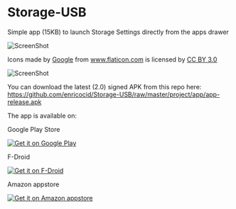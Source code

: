 # Storage-USB
Simple app (15KB) to launch Storage Settings directly from the apps drawer

![ScreenShot](https://raw.githubusercontent.com/enricocid/Storage-USB/master/art/icon.png)

Icons made by <a href="http://www.flaticon.com/authors/google" title="Google">Google</a> from <a href="http://www.flaticon.com" title="Flaticon">www.flaticon.com</a>             is licensed by <a href="http://creativecommons.org/licenses/by/3.0/" title="Creative Commons BY 3.0">CC BY 3.0</a></div>


![ScreenShot](https://raw.githubusercontent.com/enricocid/Storage-USB/master/art/art.png)

You can download the latest (2.0) signed APK from this repo here: https://github.com/enricocid/Storage-USB/raw/master/project/app/app-release.apk


The app is available on:

Google Play Store

<a href="https://play.google.com/store/apps/details?id=com.enrico.filemanager">
  <img alt="Get it on Google Play"       src="https://raw.githubusercontent.com/enricocid/Stores_badges/master/gplay.png" />
</a>

F-Droid

<a href="gnegne">
  <img alt="Get it on F-Droid"       src="https://raw.githubusercontent.com/enricocid/Stores_badges/master/fdroid.png" />
</a>

Amazon appstore

<a href="gnegne">
  <img alt="Get it on Amazon appstore"       src="https://raw.githubusercontent.com/enricocid/Stores_badges/master/amazon.png" />
</a>